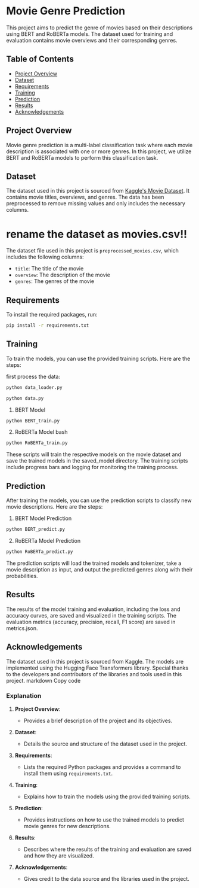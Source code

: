 # Movie Genre Prediction

This project aims to predict the genre of movies based on their descriptions using BERT and RoBERTa models. The dataset used for training and evaluation contains movie overviews and their corresponding genres.

## Table of Contents

- [Project Overview](#project-overview)
- [Dataset](#dataset)
- [Requirements](#requirements)
- [Training](#training)
- [Prediction](#prediction)
- [Results](#results)
- [Acknowledgements](#acknowledgements)
## Project Overview

Movie genre prediction is a multi-label classification task where each movie description is associated with one or more genres. In this project, we utilize BERT and RoBERTa models to perform this classification task.

## Dataset

The dataset used in this project is sourced from [Kaggle's Movie Dataset](https://www.kaggle.com/datasets/asaniczka/tmdb-movies-dataset-2023-930k-movies). It contains movie titles, overviews, and genres. The data has been preprocessed to remove missing values and only includes the necessary columns.
# rename the dataset as movies.csv!!
The dataset file used in this project is `preprocessed_movies.csv`, which includes the following columns:
- `title`: The title of the movie
- `overview`: The description of the movie
- `genres`: The genres of the movie

## Requirements

To install the required packages, run:

```bash
pip install -r requirements.txt
```
## Training
To train the models, you can use the provided training scripts. Here are the steps:

first process the data:
```bash
python data_loader.py
```
```bash
python data.py
```
1. BERT Model
```bash
python BERT_train.py
```
2. RoBERTa Model
bash
```bash
python RoBERTa_train.py
```

These scripts will train the respective models on the movie dataset and save the trained models in the saved_model directory. The training scripts include progress bars and logging for monitoring the training process.

## Prediction
After training the models, you can use the prediction scripts to classify new movie descriptions. Here are the steps:

1. BERT Model Prediction
```bash
python BERT_predict.py
```
2. RoBERTa Model Prediction
```bash
python RoBERTa_predict.py
```

The prediction scripts will load the trained models and tokenizer, take a movie description as input, and output the predicted genres along with their probabilities.

## Results
The results of the model training and evaluation, including the loss and accuracy curves, are saved and visualized in the training scripts. The evaluation metrics (accuracy, precision, recall, F1 score) are saved in metrics.json.

## Acknowledgements
The dataset used in this project is sourced from Kaggle.
The models are implemented using the Hugging Face Transformers library.
Special thanks to the developers and contributors of the libraries and tools used in this project.
markdown
Copy code

### Explanation

1. **Project Overview**:
   - Provides a brief description of the project and its objectives.

2. **Dataset**:
   - Details the source and structure of the dataset used in the project.

3. **Requirements**:
   - Lists the required Python packages and provides a command to install them using `requirements.txt`.

4. **Training**:
   - Explains how to train the models using the provided training scripts.

5. **Prediction**:
   - Provides instructions on how to use the trained models to predict movie genres for new descriptions.

6. **Results**:
   - Describes where the results of the training and evaluation are saved and how they are visualized.

7. **Acknowledgements**:
   - Gives credit to the data source and the libraries used in the project.





